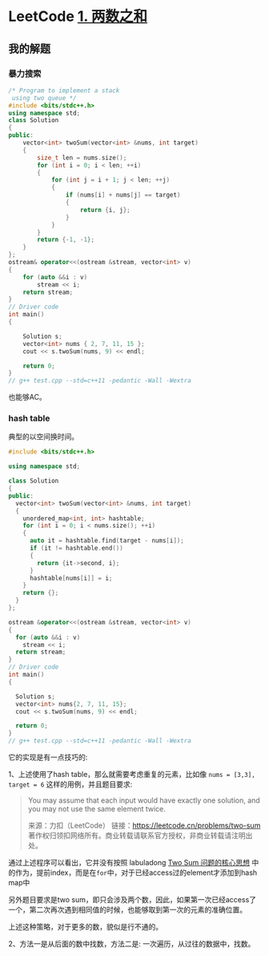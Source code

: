 # LeetCode [1. 两数之和](https://leetcode.cn/problems/two-sum/)



## 我的解题

### 暴力搜索

```C++
/* Program to implement a stack
 using two queue */
#include <bits/stdc++.h>
using namespace std;
class Solution
{
public:
	vector<int> twoSum(vector<int> &nums, int target)
	{
		size_t len = nums.size();
		for (int i = 0; i < len; ++i)
		{
			for (int j = i + 1; j < len; ++j)
			{
				if (nums[i] + nums[j] == target)
				{
					return {i, j};
				}
			}
		}
		return {-1, -1};
	}
};
ostream& operator<<(ostream &stream, vector<int> v)
{
	for (auto &&i : v)
		stream << i;
	return stream;
}
// Driver code
int main()
{

	Solution s;
	vector<int> nums { 2, 7, 11, 15 };
	cout << s.twoSum(nums, 9) << endl;

	return 0;
}
// g++ test.cpp --std=c++11 -pedantic -Wall -Wextra


```

也能够AC。



### hash table

典型的以空间换时间。

```C++
#include <bits/stdc++.h>

using namespace std;

class Solution
{
public:
  vector<int> twoSum(vector<int> &nums, int target)
  {
    unordered_map<int, int> hashtable;
    for (int i = 0; i < nums.size(); ++i)
    {
      auto it = hashtable.find(target - nums[i]);
      if (it != hashtable.end())
      {
        return {it->second, i};
      }
      hashtable[nums[i]] = i;
    }
    return {};
  }
};

ostream &operator<<(ostream &stream, vector<int> v)
{
  for (auto &&i : v)
    stream << i;
  return stream;
}
// Driver code
int main()
{

  Solution s;
  vector<int> nums{2, 7, 11, 15};
  cout << s.twoSum(nums, 9) << endl;

  return 0;
}
// g++ test.cpp --std=c++11 -pedantic -Wall -Wextra

```



它的实现是有一点技巧的:

1、上述使用了hash table，那么就需要考虑重复的元素，比如像 `nums = [3,3], target = 6` 这样的用例，并且题目要求:

> You may assume that each input would have exactly one solution, and you may not use the same element twice.
>
> 来源：力扣（LeetCode）
> 链接：https://leetcode.cn/problems/two-sum
> 著作权归领扣网络所有。商业转载请联系官方授权，非商业转载请注明出处。

通过上述程序可以看出，它并没有按照 labuladong [Two Sum 问题的核心思想](https://mp.weixin.qq.com/s/3CMQaY1mO1Iqt4j30bUVcA) 中的作为，提前index，而是在`for`中，对于已经access过的element才添加到hash map中

另外题目要求是two sum，即只会涉及两个数，因此，如果第一次已经access了一个，第二次再次遇到相同值的时候，也能够取到第一次的元素的准确位置。

上述这种策略，对于更多的数，貌似是行不通的。

2、方法一是从后面的数中找数，方法二是: 一次遍历，从过往的数据中，找数。

